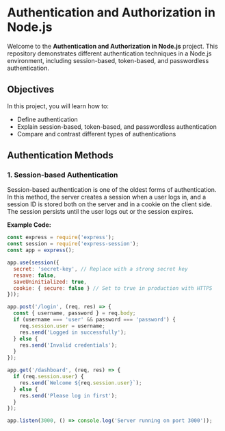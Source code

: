 # Authentication and Authorization in Node.js

Welcome to the **Authentication and Authorization in Node.js** project. This repository demonstrates different authentication techniques in a Node.js environment, including session-based, token-based, and passwordless authentication.

## Objectives
In this project, you will learn how to:
- Define authentication
- Explain session-based, token-based, and passwordless authentication
- Compare and contrast different types of authentications

## Authentication Methods

### 1. Session-based Authentication
Session-based authentication is one of the oldest forms of authentication. In this method, the server creates a session when a user logs in, and a session ID is stored both on the server and in a cookie on the client side. The session persists until the user logs out or the session expires.

**Example Code:**
```javascript
const express = require('express');
const session = require('express-session');
const app = express();

app.use(session({
  secret: 'secret-key', // Replace with a strong secret key
  resave: false,
  saveUninitialized: true,
  cookie: { secure: false } // Set to true in production with HTTPS
}));

app.post('/login', (req, res) => {
  const { username, password } = req.body;
  if (username === 'user' && password === 'password') {
    req.session.user = username;
    res.send('Logged in successfully');
  } else {
    res.send('Invalid credentials');
  }
});

app.get('/dashboard', (req, res) => {
  if (req.session.user) {
    res.send(`Welcome ${req.session.user}`);
  } else {
    res.send('Please log in first');
  }
});

app.listen(3000, () => console.log('Server running on port 3000'));

